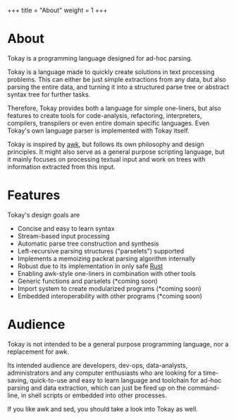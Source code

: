+++
title = "About"
weight = 1
+++

# About

Tokay is a programming language designed for ad-hoc parsing.

Tokay is a language made to quickly create solutions in text processing problems. This can either be just simple extractions from any data, but also parsing the entire data, and turning it into a structured parse tree or abstract syntax tree for further tasks.

Therefore, Tokay provides both a language for simple one-liners, but also features to create tools for code-analysis, refactoring, interpreters, compilers, transpilers or even entire domain specific languages. Even Tokay's own language parser is implemented with Tokay itself.

Tokay is inspired by [awk](https://en.wikipedia.org/wiki/AWK), but follows its own philosophy and design principles. It might also serve as a general purpose scripting language, but it mainly focuses on processing textual input and work on trees with information extracted from this input.

# Features

Tokay's design goals are

- Concise and easy to learn syntax
- Stream-based input processing
- Automatic parse tree construction and synthesis
- Left-recursive parsing structures ("parselets") supported
- Implements a memoizing packrat parsing algorithm internally
- Robust due to its implementation in only safe [Rust](https://rust-lang.org)
- Enabling awk-style one-liners in combination with other tools
- Generic functions and parselets (*coming soon)
- Import system to create modularized programs (*coming soon)
- Embedded interoperability with other programs (*coming soon)

# Audience

Tokay is not intended to be a general purpose programming language, nor a replacement for awk.

Its intended audience are developers, dev-ops, data-analysts, administrators and any computer enthusiasts who are looking for a time-saving, quick-to-use and easy to learn language and toolchain for ad-hoc parsing and data extraction, which can just be fired up on the command-line, in shell scripts or embedded into other processes.

If you like awk and sed, you should take a look into Tokay as well.
